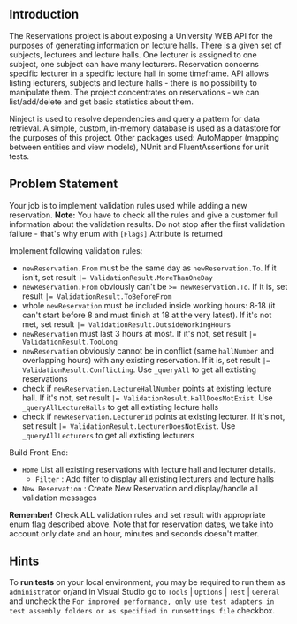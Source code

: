## Introduction
  
  
The Reservations project is about exposing a University WEB API for the purposes of generating information on lecture halls. There is a given set
of subjects, lecturers and lecture halls. One lecturer is assigned to one subject, one subject can have many lecturers. 
Reservation concerns specific lecturer in a specific lecture hall in some timeframe. API allows listing lecturers, 
subjects and lecture halls - there is no possibility to manipulate them. The project concentrates on reservations - 
we can list/add/delete and get basic statistics about them.
 
Ninject is used to resolve dependencies and query a pattern for data retrieval. A simple, custom, in-memory database is used 
as a datastore for the purposes of this project. Other packages used: AutoMapper (mapping between entities and
view models), NUnit and FluentAssertions for unit tests.

## Problem Statement
  
  
Your job is to implement validation rules used while adding a new reservation. 
**Note:** You have to check all the rules and give a customer full information about the validation results. Do not stop after the first validation failure - that's why enum with `[Flags]` Attribute is returned

Implement following validation rules:
 - `newReservation.From` must be the same day as `newReservation.To`. If it isn't, set result `|= ValidationResult.MoreThanOneDay`
 - `newReservation.From` obviously can't be `>= newReservation.To`. If it is, set result `|= ValidationResult.ToBeforeFrom`
 - whole `newReservation` must be included inside working hours: 8-18 (it can't start before 8 and must finish at 18 at the very latest). If it's not met, set result `|= ValidationResult.OutsideWorkingHours`
 - `newReservation` must last 3 hours at most. If it's not, set result `|= ValidationResult.TooLong`
 - `newReservation` obviously cannot be in conflict (same `hallNumber` and overlapping hours) with any existing reservation. If it is, set result `|= ValidationResult.Conflicting`. Use `_queryAll` to get all extisting reservations
 - check if `newReservation.LectureHallNumber` points at existing lecture hall. If it's not, set result `|= ValidationResult.HallDoesNotExist`. Use `_queryAllLectureHalls` to get all extisting lecture halls
 - check if `newReservation.LecturerId` points at existing lecturer. If it's not, set result `|= ValidationResult.LecturerDoesNotExist`. Use `_queryAllLecturers` to get all extisting lecturers

Build Front-End:
 - `Home` List all existing reservations with lecture hall and lecturer details.
   - `Filter` : Add filter to display all existing lecturers and lecture halls
 - `New Reservation` : Create New Reservation and display/handle all validation messages

**Remember!** Check ALL validation rules and set result with appropriate enum flag described above.
Note that for reservation dates, we take into account only date and an hour, minutes and seconds doesn't matter.

## Hints

To **run tests** on your local environment, you may be required to run them as `administrator` or/and in Visual Studio go to `Tools` | `Options` | `Test` | `General` and uncheck the `For improved performance, only use test adapters in test assembly folders or as specified in runsettings file` checkbox.
